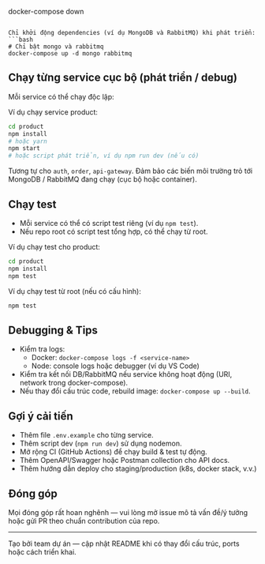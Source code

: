 docker-compose down
```

Chỉ khởi động dependencies (ví dụ MongoDB và RabbitMQ) khi phát triển:
```bash
# Chỉ bật mongo và rabbitmq
docker-compose up -d mongo rabbitmq
```

## Chạy từng service cục bộ (phát triển / debug)
Mỗi service có thể chạy độc lập:

Ví dụ chạy service product:
```bash
cd product
npm install
# hoặc yarn
npm start
# hoặc script phát triển, ví dụ npm run dev (nếu có)
```

Tương tự cho `auth`, `order`, `api-gateway`. Đảm bảo các biến môi trường trỏ tới MongoDB / RabbitMQ đang chạy (cục bộ hoặc container).

## Chạy test
- Mỗi service có thể có script test riêng (ví dụ `npm test`).
- Nếu repo root có script test tổng hợp, có thể chạy từ root.

Ví dụ chạy test cho product:
```bash
cd product
npm install
npm test
```

Ví dụ chạy test từ root (nếu có cấu hình):
```bash
npm test
```

## Debugging & Tips
- Kiểm tra logs:
  - Docker: `docker-compose logs -f <service-name>`
  - Node: console logs hoặc debugger (ví dụ VS Code)
- Kiểm tra kết nối DB/RabbitMQ nếu service không hoạt động (URI, network trong docker-compose).
- Nếu thay đổi cấu trúc code, rebuild image: `docker-compose up --build`.

## Gợi ý cải tiến
- Thêm file `.env.example` cho từng service.
- Thêm script dev (`npm run dev`) sử dụng nodemon.
- Mở rộng CI (GitHub Actions) để chạy build & test tự động.
- Thêm OpenAPI/Swagger hoặc Postman collection cho API docs.
- Thêm hướng dẫn deploy cho staging/production (k8s, docker stack, v.v.)

## Đóng góp
Mọi đóng góp rất hoan nghênh — vui lòng mở issue mô tả vấn đề/ý tưởng hoặc gửi PR theo chuẩn contribution của repo.

---

Tạo bởi team dự án — cập nhật README khi có thay đổi cấu trúc, ports hoặc cách triển khai.
